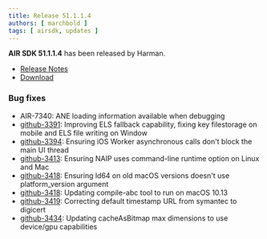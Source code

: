 ```yaml
---
title: Release 51.1.1.4
authors: [ marchbold ]
tags: [ airsdk, updates ]
---
```



**AIR SDK 51.1.1.4** has been released by Harman.  

- [Release Notes](https://airsdk.harman.com/api/versions/51.1.1.4/release-notes/Release_Notes_AIR_SDK_51.1.1.pdf)  
- [Download](https://airsdk.harman.com/download/51.1.1.4)  


### Bug fixes

- AIR-7340: ANE loading information available when debugging
- [github-3391](https://github.com/airsdk/Adobe-Runtime-Support/issues/3391): Improving ELS fallback capability, fixing key filestorage on mobile and ELS file writing on Window
- [github-3394](https://github.com/airsdk/Adobe-Runtime-Support/issues/3394): Ensuring iOS Worker asynchronous calls don't block the main UI thread
- [github-3413](https://github.com/airsdk/Adobe-Runtime-Support/issues/3413): Ensuring NAIP uses command-line runtime option on Linux and Mac
- [github-3418](https://github.com/airsdk/Adobe-Runtime-Support/issues/3418): Ensuring ld64 on old macOS versions doesn't use platform_version argument
- [github-3418](https://github.com/airsdk/Adobe-Runtime-Support/issues/3418): Updating compile-abc tool to run on macOS 10.13
- [github-3419](https://github.com/airsdk/Adobe-Runtime-Support/issues/3419): Correcting default timestamp URL from symantec to digicert
- [github-3434](https://github.com/airsdk/Adobe-Runtime-Support/issues/3434): Updating cacheAsBitmap max dimensions to use device/gpu capabilities